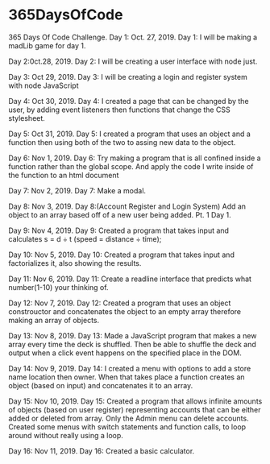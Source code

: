 # 365DaysOfCode
365 Days Of Code Challenge.
Day 1: Oct. 27, 2019.
Day 1: I will be making a madLib game for day 1.

Day 2:0ct.28, 2019.
Day 2: I will be creating a user interface with node just.

Day 3: Oct 29, 2019.
Day 3: I will be creating a login and register system with node JavaScript

Day 4: Oct 30, 2019.
Day 4: I created a page that can be changed by the user, by adding event listeners then functions that change the CSS stylesheet.

Day 5: Oct 31, 2019.
Day 5: I created a program that uses an object and a function then using both of the two to assing new data to the object.

Day 6: Nov 1, 2019.
Day 6: Try making a program that is all confined inside a function rather than the global scope. And apply the code I write inside of the function to an html document

Day 7: Nov 2, 2019.
Day 7: Make a modal.

Day 8: Nov 3, 2019.
Day 8:(Account Register and Login System) Add an object to an array based off of a new user being added. Pt. 1 Day 1.

Day 9: Nov 4, 2019.
Day 9: Created a program that takes input and calculates s = d ÷ t (speed = distance ÷ time);

Day 10: Nov 5, 2019.
Day 10: Created a program that takes input and factorializes it, also showing the results.  

Day 11: Nov 6, 2019.
Day 11: Create a readline interface that predicts what number(1-10) your thinking of.

Day 12: Nov 7, 2019.
Day 12: Created a program that uses an object constrouctor and concatenates the object to an empty array therefore making an array of objects.

Day 13: Nov 8, 2019.
Day 13: Made a JavaScript program that makes a new array every time the deck is shuffled. Then be able to shuffle the deck and output when a click event happens on the specified place in the DOM.

Day 14: Nov 9, 2019.
Day 14: I created a menu with options to add a store name location then owner. When that takes place a function creates an object (based on input) and concatenates it to an array.

Day 15: Nov 10, 2019.
Day 15: Created a program that allows infinite amounts of objects (based on user register) representing accounts that can be either added or deleted from array. Only the Admin menu can delete accounts. Created some menus with switch statements and function calls, to loop around without really using a loop.

Day 16: Nov 11, 2019.
Day 16: Created a basic calculator.
